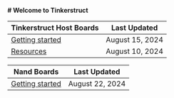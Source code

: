 **# Welcome to Tinkerstruct**

| Tinkerstruct Host Boards                   | Last Updated      |
|--------------------------------------------|-------------------|
| [Getting started](ts-host-getting-started) | August 15, 2024   |
| [Resources](ts-resources)                  | August 10, 2024   |


| Nand Boards                                       | Last Updated    |
|---------------------------------------------------|-----------------|
| [Getting started](nand-getting-started)           | August 22, 2024 |
